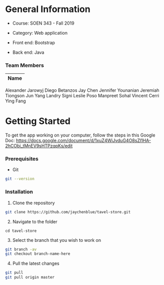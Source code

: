 <!-- ABOUT THE PROJECT -->
# General Information

* Course: SOEN 343 - Fall 2019

* Category: Web application

* Front end: Bootstrap

* Back end: Java

### Team Members

Name |
--- |
Alexander Jarowyj
Diego Betanzos
Jay Chen
Jennifer Younanian
Jeremiah Tiongson
Jun Yang
Landry Signi
Leslie Poso
Manpreet Sohal
Vincent Cerri
Ying Fang

<!-- GETTING STARTED -->
# Getting Started

To get the app working on your computer, follow the steps in this Google Doc: https://docs.google.com/document/d/1xuZ4WiJvduG4O8sZl1HA-2hCObi_tMnEV9sHTPzqpKs/edit

### Prerequisites

* Git
```sh
git --version
```

### Installation

1. Clone the repository
```sh
git clone https://github.com/jaychenblue/tavel-store.git
```
2. Navigate to the folder
```
cd tavel-store
```
3. Select the branch that you wish to work on
```sh
git branch -av
git checkout branch-name-here
```
4. Pull the latest changes
```sh
git pull
git pull origin master
```
